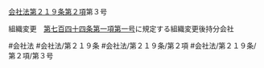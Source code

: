 [会社法第２１９条第２項](会社法＿＿＿＿第２１９条第２項)第３号

組織変更　[第七百四十四条第一項第一号](会社法＿＿＿＿第７４４条第１項第１号)に規定する組織変更後持分会社


#会社法
#会社法/第２１９条
#会社法/第２１９条/第２項
#会社法/第２１９条/第２項/第３号
